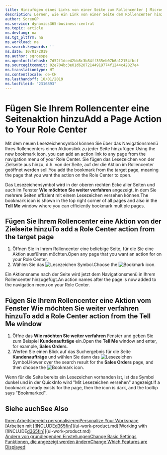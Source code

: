 ```yaml
---
title: Hinzufügen eines Links von einer Seite zum Rollencenter | Microsoft Docs
description: Lernen, wie ein Link von einer Seite dem Rollencenter hinzugefügt wird.
author: SorenGP
ms.service: dynamics365-business-central
ms.topic: article
ms.devlang: na
ms.tgt_pltfrm: na
ms.workload: na
ms.search.keywords: ''
ms.date: 10/01/2019
ms.author: sgroespe
ms.openlocfilehash: 7d52f1dce42bb8c3b84ff335eb07b6a12154fbcf
ms.sourcegitcommit: 02e704bc3e01d62072144919774f1244c42827e4
ms.translationtype: HT
ms.contentlocale: de-CH
ms.lasthandoff: 10/01/2019
ms.locfileid: "2316893"
---
```

# <a name="add-a-page-action-to-your-role-center"></a><span data-ttu-id="16647-103">Fügen Sie Ihrem Rollencenter eine Seitenaktion hinzu</span><span class="sxs-lookup"><span data-stu-id="16647-103">Add a Page Action to Your Role Center</span></span>
<span data-ttu-id="16647-104">Mit dem neuen Lesezeichensymbol können Sie über das Navigationsmenü Ihres Rollencenters einen Aktionslink zu jeder Seite hinzufügen.</span><span class="sxs-lookup"><span data-stu-id="16647-104">Using the new bookmark icon, you can add an action link to any page from the navigation menu of your Role Center.</span></span> <span data-ttu-id="16647-105">Sie fügen das Lesezeichen von der Zielseite aus hinzu, d.h. von der Seite, auf der die Aktion im Rollencenter geöffnet werden soll.</span><span class="sxs-lookup"><span data-stu-id="16647-105">You add the bookmark from the target page, meaning the page that you want the action on the Role Center to open.</span></span>

<span data-ttu-id="16647-106">Das Lesezeichensymbol wird in der oberen rechten Ecke aller Seiten und auch im Fenster **Wie möchten Sie weiter verfahren** angezeigt, in dem Sie mehrere Seiten effizient mit einem Lesezeichen versehen können.</span><span class="sxs-lookup"><span data-stu-id="16647-106">The bookmark icon is shown in the top right corner of all pages and also in the **Tell Me** window where you can efficiently bookmark multiple pages.</span></span>

## <a name="to-add-a-role-center-action-from-the-target-page"></a><span data-ttu-id="16647-107">Fügen Sie Ihrem Rollencenter eine Aktion von der Zielseite hinzu</span><span class="sxs-lookup"><span data-stu-id="16647-107">To add a Role Center action from the target page</span></span>
1. <span data-ttu-id="16647-108">Öffnen Sie in Ihrem Rollencenter eine beliebige Seite, für die Sie eine Aktion ausführen möchten.</span><span class="sxs-lookup"><span data-stu-id="16647-108">Open any page that you want an action for on your Role Center.</span></span>
2. <span data-ttu-id="16647-109">Wählen Sie das ![Lesezeichen](media/ui_bookmark_icon.png "Lesezeichen") Symbol.</span><span class="sxs-lookup"><span data-stu-id="16647-109">Choose the ![Bookmark](media/ui_bookmark_icon.png "Bookmark") icon.</span></span>

<span data-ttu-id="16647-110">Ein Aktionsname nach der Seite wird jetzt dem Navigationsmenü in Ihrem Rollencenter hinzugefügt.</span><span class="sxs-lookup"><span data-stu-id="16647-110">An action names after the page is now added to the navigation menu on your Role Center.</span></span>

## <a name="to-add-a-role-center-action-from-the-tell-me-window"></a><span data-ttu-id="16647-111">Fügen Sie Ihrem Rollencenter eine Aktion vom Fenster Wie möchten Sie weiter verfahren hinzu</span><span class="sxs-lookup"><span data-stu-id="16647-111">To add a Role Center action from the Tell Me window</span></span>
1. <span data-ttu-id="16647-112">Öffne das **Wie möchten Sie weiter verfahren** Fenster und geben Sie zum Beispiel **Kundenaufträge** ein.</span><span class="sxs-lookup"><span data-stu-id="16647-112">Open the **Tell Me** window and enter, for example, **Sales Orders**.</span></span>
2. <span data-ttu-id="16647-113">Werfen Sie einen Blick auf das Suchergebnis für die Seite **Kundenaufträge** und wählen Sie dann das ![Lesezeichen](media/ui_bookmark_icon.png "Lesezeichen") Symbol.</span><span class="sxs-lookup"><span data-stu-id="16647-113">Hower over the search result for the **Sales Orders** page, and then choose the ![Bookmark](media/ui_bookmark_icon.png "Bookmark") icon.</span></span>

<span data-ttu-id="16647-114">Wenn für die Seite bereits ein Lesezeichen vorhanden ist, ist das Symbol dunkel und in der QuickInfo wird "Mit Lesezeichen versehen" angezeigt.</span><span class="sxs-lookup"><span data-stu-id="16647-114">If a bookmark already exists for the page, then the icon is dark, and the tooltip says "Bookmarked".</span></span>

## <a name="see-also"></a><span data-ttu-id="16647-115">Siehe auch</span><span class="sxs-lookup"><span data-stu-id="16647-115">See Also</span></span>
[<span data-ttu-id="16647-116">Ihren Arbeitsbereich personalisieren</span><span class="sxs-lookup"><span data-stu-id="16647-116">Personalize Your Workspace</span></span>](ui-personalization-user.md)  
<span data-ttu-id="16647-117">[Arbeiten mit [!INCLUDE[d365fin](includes/d365fin_md.md)]](ui-work-product.md)</span><span class="sxs-lookup"><span data-stu-id="16647-117">[Working with [!INCLUDE[d365fin](includes/d365fin_md.md)]](ui-work-product.md)</span></span>  
[<span data-ttu-id="16647-118">Ändern von grundlegenden Einstellungen</span><span class="sxs-lookup"><span data-stu-id="16647-118">Change Basic Settings</span></span>](ui-change-basic-settings.md)  
[<span data-ttu-id="16647-119">Funktionen, die angezeigt werden ändern</span><span class="sxs-lookup"><span data-stu-id="16647-119">Change Which Features are Displayed</span></span>](ui-experiences.md)  

